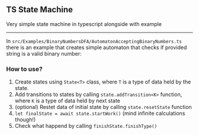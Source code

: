 ## TS State Machine
Very simple state machine in typescript alongside with example

------

In `src/Examples/BinaryNumbersDFA/AutomatonAcceptingBinaryNumbers.ts` there is an example that creates simple automaton that checks if provided string is a valid binary number:


### How to use?
1. Create states using `State<T>` class, where `T` is a type of data held by the state.
2. Add transitions to states by calling `state.addTransition<K>` function, where `K` is a type of data held by next state
3. (optional) Restet data of initial state by calling `state.resetState` function
4. `let finalState = await state.startWork()` (mind infinite calculations though!)
5. Check what happend by calling `finishState.finishType()`
